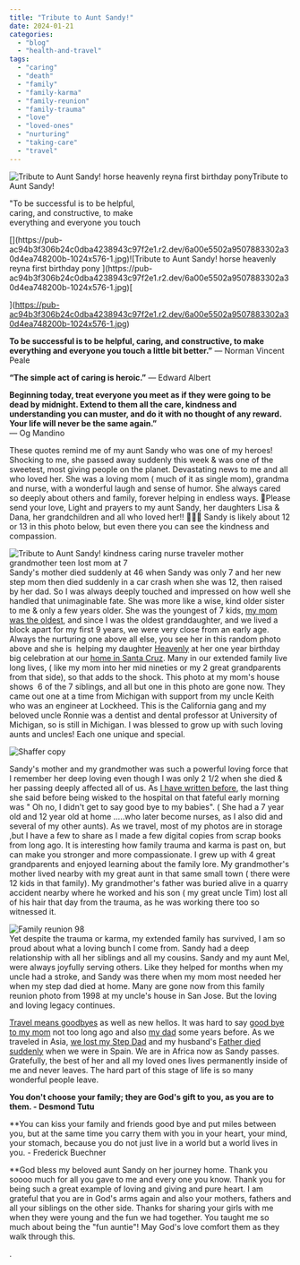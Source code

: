 ```yaml
---
title: "Tribute to Aunt Sandy!"
date: 2024-01-21
categories: 
  - "blog"
  - "health-and-travel"
tags: 
  - "caring"
  - "death"
  - "family"
  - "family-karma"
  - "family-reunion"
  - "family-trauma"
  - "love"
  - "loved-ones"
  - "nurturing"
  - "taking-care"
  - "travel"
---
```


![Tribute to Aunt Sandy!  horse heavenly reyna first birthday pony ](https://pub-ac94b3f306b24c0dba4238943c97f2e1.r2.dev/6a00e5502a9507883302a30d4ea748200b-1024x576-1.jpg)[](https://pub-ac94b3f306b24c0dba4238943c97f2e1.r2.dev/6a00e5502a9507883302a30d4ea748200b-1024x576-1.jpg)Tribute to Aunt Sandy!  
  
"To be successful is to be helpful,  
caring, and constructive, to make  
everything and everyone you touch  
  

<!--more--> [](https://pub-ac94b3f306b24c0dba4238943c97f2e1.r2.dev/6a00e5502a9507883302a30d4ea748200b-1024x576-1.jpg)![Tribute to Aunt Sandy!  horse heavenly reyna first birthday pony ](https://pub-ac94b3f306b24c0dba4238943c97f2e1.r2.dev/6a00e5502a9507883302a30d4ea748200b-1024x576-1.jpg)[  
  
](https://pub-ac94b3f306b24c0dba4238943c97f2e1.r2.dev/6a00e5502a9507883302a30d4ea748200b-1024x576-1.jpg)

**To be successful is to be helpful, caring, and constructive, to make everything and everyone you touch a little bit better.”** — Norman Vincent Peale  
  
**“The simple act of caring is heroic.”** — Edward Albert  
  
**Beginning today, treat everyone you meet as if they were going to be dead by midnight. Extend to them all the care, kindness and understanding you can muster, and do it with no thought of any reward. Your life will never be the same again.”**  
— Og Mandino  
  
These quotes remind me of my aunt Sandy who was one of my heroes! Shocking to me, she passed away suddenly this week & was one of the sweetest, most giving people on the planet. Devastating news to me and all who loved her. She was a loving mom ( much of it as single mom), grandma and nurse, with a wonderful laugh and sense of humor. She always cared so deeply about others and family, forever helping in endless ways. 🙏Please send your love, Light and prayers to my aunt Sandy, her daughters Lisa & Dana, her grandchildren and all who loved her!! 💜🙏✨ Sandy is likely about 12 or 13 in this photo below, but even there you can see the kindness and compassion.  
  
![Tribute to Aunt Sandy!  kindness caring nurse traveler mother grandmother teen lost mom at 7 ](https://pub-ac94b3f306b24c0dba4238943c97f2e1.r2.dev/6a00e5502a9507883302a30d4ea748200b-1024x576-1.jpg)  
Sandy's mother died suddenly at 46 when Sandy was only 7 and her new step mom then died suddenly in a car crash when she was 12, then raised by her dad. So I was always deeply touched and impressed on how well she handled that unimaginable fate. She was more like a wise, kind older sister to me & only a few years older. She was the youngest of 7 kids, [my mom was the oldest](https://pub-ac94b3f306b24c0dba4238943c97f2e1.r2.dev/2011/01/traveling-with-grandma-3-generation-travel.html), and since I was the oldest granddaughter, and we lived a block apart for my first 9 years, we were very close from an early age. Always the nurturing one above all else, you see her in this random photo above and she is  helping my daughter [Heavenly](https://pub-ac94b3f306b24c0dba4238943c97f2e1.r2.dev/2022/09/happy-birthday-heavenly-labor-day-birthing-day-life.html) at her one year birthday big celebration at our [home in Santa Cruz](https://pub-ac94b3f306b24c0dba4238943c97f2e1.r2.dev/2006/08/home-and-hous-1.html). Many in our extended family live long lives, ( like my mom into her mid nineties or my 2 great grandparents from that side), so that adds to the shock. This photo at my mom's house shows  6 of the 7 siblings, and all but one in this photo are gone now. They came out one at a time from Michigan with support from my uncle Keith who was an engineer at Lockheed. This is the California gang and my beloved uncle Ronnie was a dentist and dental professor at University of Michigan, so is still in Michigan. I was blessed to grow up with such loving aunts and uncles! Each one unique and special.  
  
  
![Shaffer copy ](https://pub-ac94b3f306b24c0dba4238943c97f2e1.r2.dev/6a00e5502a9507883302a30d4ea748200b-1024x576-1.jpg)  
  
Sandy's mother and my grandmother was such a powerful loving force that I remember her deep loving even though I was only 2 1/2 when she died & her passing deeply affected all of us. As [I have written before](https://pub-ac94b3f306b24c0dba4238943c97f2e1.r2.dev/2007/04/monkeys-taxi-te.html#more), the last thing she said before being wisked to the hospital on that fateful early morning was " Oh no, I didn't get to say good bye to my babies". ( She had a 7 year old and 12 year old at home .....who later become nurses, as I also did and several of my other aunts). As we travel, most of my photos are in storage ,but I have a few to share as I made a few digital copies from scrap books from long ago. It is interesting how family trauma and karma is past on, but can make you stronger and more compassionate. I grew up with 4 great grandparents and enjoyed learning about the family lore. My grandmother's mother lived nearby with my great aunt in that same small town ( there were 12 kids in that family). My grandmother's father was buried alive in a quarry accident nearby where he worked and his son ( my great uncle Tim) lost all of his hair that day from the trauma, as he was working there too so witnessed it.   
  
![Family reunion 98](https://pub-ac94b3f306b24c0dba4238943c97f2e1.r2.dev/6a00e5502a9507883302a30d4ea748200b-1024x576-1.jpg)  
Yet despite the trauma or karma, my extended family has survived, I am so proud about what a loving bunch I come from. Sandy had a deep relationship with all her siblings and all my cousins. Sandy and my aunt Mel, were always joyfully serving others. Like they helped for months when my uncle had a stroke, and Sandy was there when my mom most needed her when my step dad died at home. Many are gone now from this family reunion photo from 1998 at my uncle's house in San Jose. But the loving and loving legacy continues.   
  
[Travel means goodbyes](https://pub-ac94b3f306b24c0dba4238943c97f2e1.r2.dev/2012/02/travel-means-goodbyes.html#more) as well as new hellos. It was hard to say [good bye to my mom](https://pub-ac94b3f306b24c0dba4238943c97f2e1.r2.dev/2022/04/goodbyes-before-long-term-travel-.html#more) not too long ago and also [my dad](https://pub-ac94b3f306b24c0dba4238943c97f2e1.r2.dev/2012/05/what-i-learned-from-my-father.html) some years before. As we traveled in Asia, [we lost my Step Dad](https://pub-ac94b3f306b24c0dba4238943c97f2e1.r2.dev/2010/12/mourning-while-traveling-tribute-to-al-grief-and-travel-deathdying-at-a-distance.html "loss of dad while traveling") and my husband's [Father died suddenly](https://pub-ac94b3f306b24c0dba4238943c97f2e1.r2.dev/2010/06/good-bye-dad-grandpa-family-death-afar-while-traveling-abroad.html "father died suddenly") when we were in Spain. We are in Africa now as Sandy passes. Gratefully, the best of her and all my loved ones lives permanently inside of me and never leaves. The hard part of this stage of life is so many wonderful people leave.   
  
  
**You don't choose your family; they are God's gift to you, as you are to them. - Desmond Tutu**  
  
**You can kiss your family and friends good bye and put miles between you, but at the same time you carry them with you in your heart, your mind, your stomach, because you do not just live in a world but a world lives in you. - Frederick Buechner  
  
**God bless my beloved aunt Sandy on her journey home. Thank you soooo much for all you gave to me and every one you know. Thank you for being such a great example of loving and giving and pure heart. I am grateful that you are in God's arms again and also your mothers, fathers and all your siblings on the other side. Thanks for sharing your girls with me when they were young and the fun we had together. You taught me so much about being the "fun auntie"! May God's love comfort them as they walk through this.  
  
  

  
  
.

